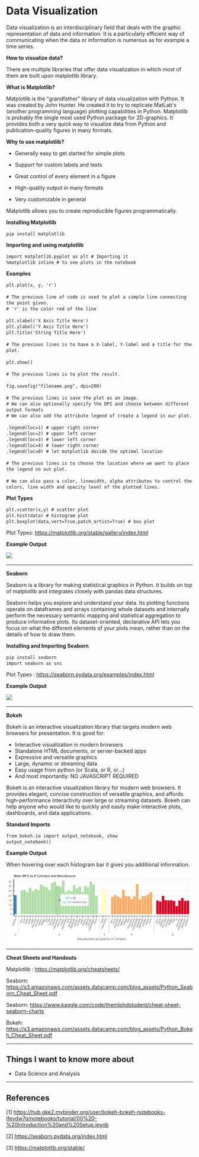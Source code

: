 # Data Visualization

Data visualization is an interdisciplinary field that deals with the graphic representation of data and information. It is a particularly efficient way of communicating when the data or information is numerous as for example a time series.

**How to visualize data?**

There are multiple libraries that offer data visualization in which most of them are built upon matplotlib library.

**What is Matplotlib?**

Matplotlib is the "grandfather" library of data visualization with Python. It was created by John Hunter. He created it to try to replicate MatLab's (another programming language) plotting capabilities in Python. Matplotlib is probably the single most used Python package for 2D-graphics. It provides both a very quick way to visualize data from Python and publication-quality figures in many formats.

**Why to use matplotlib?**

- Generally easy to get started for simple plots

- Support for custom labels and texts

- Great control of every element in a figure

- High-quality output in many formats

- Very customizable in general

Matplotlib allows you to create reproducible figures programmatically.

**Installing Matplotlib**

```
pip install matplotlib
```
**Importing and using matplotlib**

```
import matplotlib.pyplot as plt # Importing it
%matplotlib inline # to see plots in the notebook
```

**Examples**

```
plt.plot(x, y, 'r') 

# The previous line of code is used to plot a simple line connecting the point given.
# 'r' is the color red of the line

plt.xlabel('X Axis Title Here')
plt.ylabel('Y Axis Title Here')
plt.title('String Title Here')

# The previous lines is to have a X-label, Y-label and a title for the plot.

plt.show()

# The previous lines is to plot the result.

fig.savefig("filename.png", dpi=200)

# The previous lines is save the plot as an image.
# We can also optionally specify the DPI and choose between different output formats
# We can also add the attribute legend of create a legend in our plot.

.legend(loc=1) # upper right corner
.legend(loc=2) # upper left corner
.legend(loc=3) # lower left corner
.legend(loc=4) # lower right corner
.legend(loc=0) # let matplotlib decide the optimal location

# The previous lines is to choose the location where we want to place the legend on out plot.

# We can also pass a color, linewidth, alpha attributes to control the colors, line width and opacity level of the plotted lines.
```

**Plot Types**

```
plt.scatter(x,y) # scatter plot
plt.hist(data) # histogram plot
plt.boxplot(data,vert=True,patch_artist=True) # box plot
```

Plot Types: https://matplotlib.org/stable/gallery/index.html

**Example Output**

![](https://matplotlib.org/stable/_images/sphx_glr_filled_step_001.png)

---

**Seaborn**

Seaborn is a library for making statistical graphics in Python. It builds on top of matplotlib and integrates closely with pandas data structures.

Seaborn helps you explore and understand your data. Its plotting functions operate on dataframes and arrays containing whole datasets and internally perform the necessary semantic mapping and statistical aggregation to produce informative plots. Its dataset-oriented, declarative API lets you focus on what the different elements of your plots mean, rather than on the details of how to draw them.

**Installing and Importing Seaborn**

```
pip install seaborn
import seaborn as sns
```

Plot Types : https://seaborn.pydata.org/examples/index.html

**Example Output**

![](https://seaborn.pydata.org/_images/introduction_1_0.png)

---

**Bokeh**

Bokeh is an interactive visualization library that targets modern web browsers for presentation. It is good for:

- Interactive visualization in modern browsers
- Standalone HTML documents, or server-backed apps
- Expressive and versatile graphics
- Large, dynamic or streaming data
- Easy usage from python (or Scala, or R, or...)
- And most importantly: NO JAVASCRIPT REQUIRED

Bokeh is an interactive visualization library for modern web browsers. It provides elegant, concise construction of versatile graphics, and affords high-performance interactivity over large or streaming datasets. Bokeh can help anyone who would like to quickly and easily make interactive plots, dashboards, and data applications.

**Standard Imports**

```
from bokeh.io import output_notebook, show
output_notebook()
```

**Example Output**

When hovering over each histogram bar it gives you additional information.

![](Capture.png)

---

**Cheat Sheets and Handouts**

Matplotlib : https://matplotlib.org/cheatsheets/

Seaborn: https://s3.amazonaws.com/assets.datacamp.com/blog_assets/Python_Seaborn_Cheat_Sheet.pdf

Seaborn: https://www.kaggle.com/code/themlphdstudent/cheat-sheet-seaborn-charts

Bokeh: https://s3.amazonaws.com/assets.datacamp.com/blog_assets/Python_Bokeh_Cheat_Sheet.pdf

---

## Things I want to know more about

- Data Science and Analysis

---

## References

[1] https://hub.gke2.mybinder.org/user/bokeh-bokeh-notebooks-lfeydw7q/notebooks/tutorial/00%20-%20Introduction%20and%20Setup.ipynb

[2] https://seaborn.pydata.org/index.html

[3] https://matplotlib.org/stable/

